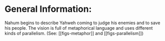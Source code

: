 # General Information:

Nahum begins to describe Yahweh coming to judge his enemies and to save his people. The vision is full of metaphorical language and uses different kinds of parallelism. (See: [[figs-metaphor]] and [[figs-parallelism]])